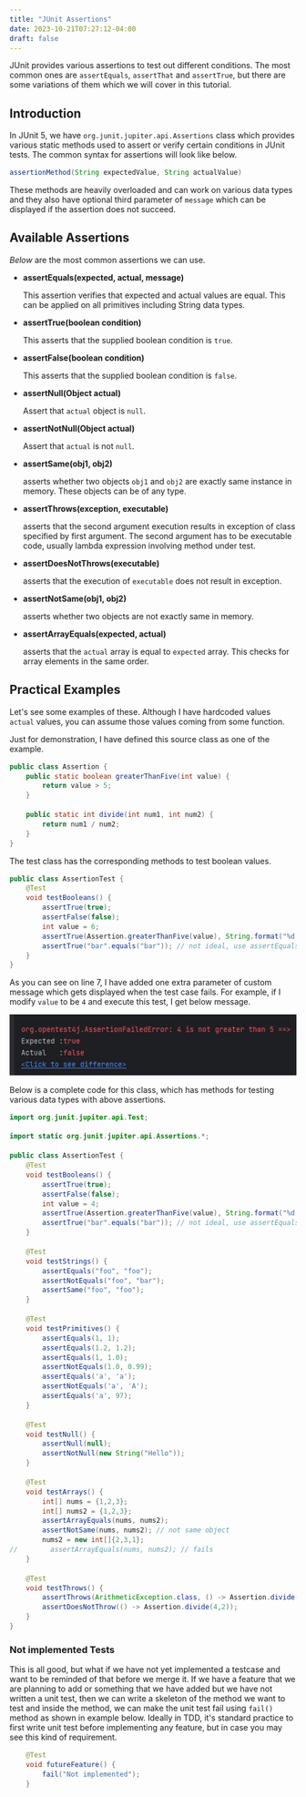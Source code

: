 ```yaml
---
title: "JUnit Assertions"
date: 2023-10-21T07:27:12-04:00
draft: false
---
```


JUnit provides various assertions to test out different conditions. The most common ones are `assertEquals`, `assertThat` and `assertTrue`, but there are some variations of them which we will cover in this tutorial.

## Introduction
In JUnit 5, we have `org.junit.jupiter.api.Assertions` class which provides various static methods used to assert or verify certain conditions in JUnit tests. The common syntax for assertions will look like below.

```java
assertionMethod(String expectedValue, String actualValue)
```

These methods are heavily overloaded and can work on various data types and they also have optional third parameter of `message` which can be displayed if the assertion does not succeed.

## Available Assertions

*Below* are the most common assertions we can use.

- **assertEquals(expected, actual, message)**

    This assertion verifies that expected and actual values are equal. This can be applied on all primitives including String data types.
- **assertTrue(boolean condition)**

    This asserts that the supplied boolean condition is `true`.
- **assertFalse(boolean condition)**

    This asserts that the supplied boolean condition is `false`.
- **assertNull(Object actual)**

    Assert that `actual` object is `null`.
- **assertNotNull(Object actual)**

    Assert that `actual` is not `null`.

- **assertSame(obj1, obj2)**

    asserts whether two objects `obj1` and `obj2` are exactly same instance in memory. These objects can be of any type.

- **assertThrows(exception, executable)**

    asserts that the second argument execution results in exception of class specified by first argument. The second argument has to be executable code, usually lambda expression involving method under test.

- **assertDoesNotThrows(executable)**

    asserts that the execution of `executable` does not result in exception.

- **assertNotSame(obj1, obj2)**

    asserts whether two objects are not exactly same in memory.
- **assertArrayEquals(expected, actual)**

    asserts that the `actual` array is equal to `expected` array. This checks for array elements in the same order.

## Practical Examples

Let's see some examples of these. Although I have hardcoded values `actual` values, you can assume those values coming from some function.

Just for demonstration, I have defined this source class as one of the example.

```java
public class Assertion {
    public static boolean greaterThanFive(int value) {
        return value > 5;
    }

    public static int divide(int num1, int num2) {
        return num1 / num2;
    }
}
```

The test class has the corresponding methods to test boolean values.

```java
public class AssertionTest {
    @Test
    void testBooleans() {
        assertTrue(true);
        assertFalse(false);
        int value = 6;
        assertTrue(Assertion.greaterThanFive(value), String.format("%d is not greater than 5", value));
        assertTrue("bar".equals("bar")); // not ideal, use assertEquals
    }
}
```

As you can see on line 7, I have added one extra parameter of custom message which gets displayed when the test case fails. For example, if I modify `value` to be `4` and execute this test, I get below message.

![Displaying Custom Error messages](custom-message.JPG "Custom Error Message on Failure")

Below is a complete code for this class, which has methods for testing various data types with above assertions.

```java
import org.junit.jupiter.api.Test;

import static org.junit.jupiter.api.Assertions.*;

public class AssertionTest {
    @Test
    void testBooleans() {
        assertTrue(true);
        assertFalse(false);
        int value = 4;
        assertTrue(Assertion.greaterThanFive(value), String.format("%d is not greater than 5", value));
        assertTrue("bar".equals("bar")); // not ideal, use assertEquals
    }

    @Test
    void testStrings() {
        assertEquals("foo", "foo");
        assertNotEquals("foo", "bar");
        assertSame("foo", "foo");
    }

    @Test
    void testPrimitives() {
        assertEquals(1, 1);
        assertEquals(1.2, 1.2);
        assertEquals(1, 1.0);
        assertNotEquals(1.0, 0.99);
        assertEquals('a', 'a');
        assertNotEquals('a', 'A');
        assertEquals('a', 97);
    }

    @Test
    void testNull() {
        assertNull(null);
        assertNotNull(new String("Hello"));
    }

    @Test
    void testArrays() {
        int[] nums = {1,2,3};
        int[] nums2 = {1,2,3};
        assertArrayEquals(nums, nums2);
        assertNotSame(nums, nums2); // not same object
        nums2 = new int[]{2,3,1};
//        assertArrayEquals(nums, nums2); // fails
    }

    @Test
    void testThrows() {
        assertThrows(ArithmeticException.class, () -> Assertion.divide(2,0));
        assertDoesNotThrow(() -> Assertion.divide(4,2));
    }
}
```

### Not implemented Tests

This is all good, but what if we have not yet implemented a testcase and want to be reminded of that before we merge it. If we have a feature that we are planning to add or something that we have added but we have not written a unit test, then we can write a skeleton of the method we want to test and inside the method, we can make the unit test fail using `fail()` method as shown in example below. Ideally in TDD, it's standard practice to first write unit test before implementing any feature, but in case you may see this kind of requirement.

```java
    @Test
    void futureFeature() {
        fail("Not implemented");
    }
```